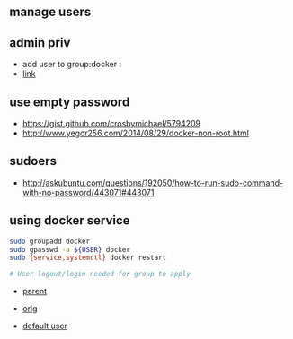 manage users
----

admin priv
-----
- add user to group:docker :
- [link](http://www.snip2code.com/Snippet/198806/Add-user-to-docker-group-to-avoid-sudo)


use empty password
-----
- https://gist.github.com/crosbymichael/5794209
- http://www.yegor256.com/2014/08/29/docker-non-root.html

sudoers
---
- http://askubuntu.com/questions/192050/how-to-run-sudo-command-with-no-password/443071#443071

using docker service
------
```bash
sudo groupadd docker
sudo gpasswd -a ${USER} docker
sudo {service,systemctl} docker restart

# User logout/login needed for group to apply
```

- [parent](https://github.com/brownman/docker-images/commit/6469087c907cbc5f0afe0d3e08a08f77a15137a5)
- [orig](https://github.com/pgolm/docker-gitlab-ci-runner)

- [default user](https://github.com/dockerbase/devbase-nvm/blob/master/devbase-nvm.sh)
